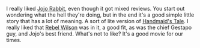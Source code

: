 I really liked <a href="https://www.metacritic.com/movie/jojo-rabbit">Jojo Rabbit</a>, even though it got mixed reviews. You start out wondering what the hell they're doing, but in the end it's a good simple little story that has a lot of meaning. A sort of lite version of <a href="https://en.wikipedia.org/wiki/The_Handmaid%27s_Tale_(TV_series)">Handmaid's Tale</a>. I really liked that <a href="https://en.wikipedia.org/wiki/Rebel_Wilson">Rebel Wilson</a> was in it, a good fit, as was the chief Gestapo guy, and Jojo's best friend. What's not to like? It's a good movie for our times. 
